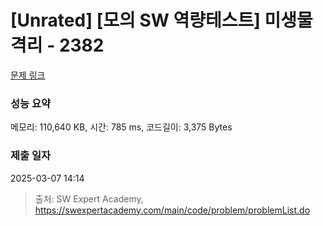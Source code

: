 # [Unrated] [모의 SW 역량테스트] 미생물 격리 - 2382 

[문제 링크](https://swexpertacademy.com/main/code/problem/problemDetail.do?contestProbId=AV597vbqAH0DFAVl) 

### 성능 요약

메모리: 110,640 KB, 시간: 785 ms, 코드길이: 3,375 Bytes

### 제출 일자

2025-03-07 14:14



> 출처: SW Expert Academy, https://swexpertacademy.com/main/code/problem/problemList.do